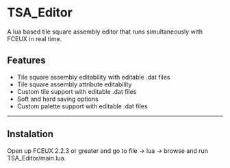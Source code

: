 # TSA_Editor
A lua based tile square assembly editor that runs simultaneously with FCEUX in real time.

## Features
<ul>
  <li>Tile square assembly editability with editable .dat files
  <li>Tile square assembly attribute editability
  <li>Custom tile support with editable .dat files
  <li>Soft and hard saving options
  <li>Custom palette support with editable .dat files
</ul>

-------------

## Instalation
Open up FCEUX 2.2.3 or greater and go to file -> lua -> browse and run TSA_Editor/main.lua.
